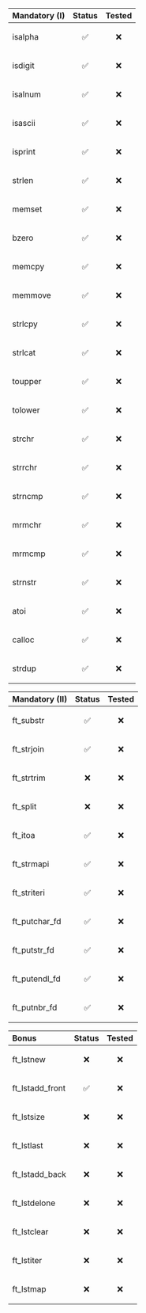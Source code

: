 | Mandatory (I) | Status     | Tested     |
| :-------- | :------- | :------- |
| isalpha | <p align="center">✅</p> | <p align="center">❌</p> |
| isdigit | <p align="center">✅</p> | <p align="center">❌</p> |
| isalnum | <p align="center">✅</p> | <p align="center">❌</p> |
| isascii | <p align="center">✅</p> | <p align="center">❌</p> |
| isprint | <p align="center">✅</p> | <p align="center">❌</p> |
| strlen | <p align="center">✅</p> | <p align="center">❌</p> |
| memset | <p align="center">✅</p> | <p align="center">❌</p> |
| bzero | <p align="center">✅</p> | <p align="center">❌</p> |
| memcpy | <p align="center">✅</p> | <p align="center">❌</p> |
| memmove | <p align="center">✅</p> | <p align="center">❌</p> |
| strlcpy | <p align="center">✅</p> | <p align="center">❌</p> |
| strlcat | <p align="center">✅</p> | <p align="center">❌</p> |
| toupper | <p align="center">✅</p> | <p align="center">❌</p> |
| tolower | <p align="center">✅</p> | <p align="center">❌</p> |
| strchr | <p align="center">✅</p> | <p align="center">❌</p> |
| strrchr | <p align="center">✅</p> | <p align="center">❌</p> |
| strncmp | <p align="center">✅</p> | <p align="center">❌</p> |
| mrmchr | <p align="center">✅</p> | <p align="center">❌</p> |
| mrmcmp | <p align="center">✅</p> | <p align="center">❌</p> |
| strnstr | <p align="center">✅</p> | <p align="center">❌</p> |
| atoi | <p align="center">✅</p> | <p align="center">❌</p> |
| calloc | <p align="center">✅</p> | <p align="center">❌</p> |
| strdup | <p align="center">✅</p> | <p align="center">❌</p> |

| Mandatory (II) | Status     | Tested     |
| :-------- | :------- | :------- |
| ft_substr | <p align="center">✅</p> | <p align="center">❌</p> |
| ft_strjoin | <p align="center">✅</p> | <p align="center">❌</p> |
| ft_strtrim | <p align="center">❌</p> | <p align="center">❌</p> |
| ft_split | <p align="center">❌</p> | <p align="center">❌</p> |
| ft_itoa | <p align="center">✅</p> | <p align="center">❌</p> |
| ft_strmapi | <p align="center">✅</p> | <p align="center">❌</p> |
| ft_striteri | <p align="center">✅</p> | <p align="center">❌</p> |
| ft_putchar_fd | <p align="center">✅</p> | <p align="center">❌</p> |
| ft_putstr_fd | <p align="center">✅</p> | <p align="center">❌</p> |
| ft_putendl_fd | <p align="center">✅</p> | <p align="center">❌</p> |
| ft_putnbr_fd | <p align="center">✅</p> | <p align="center">❌</p> |

| Bonus | Status     | Tested     |
| :-------- | :------- | :------- |
| ft_lstnew | <p align="center">❌</p> | <p align="center">❌</p> |
| ft_lstadd_front | <p align="center">✅</p> | <p align="center">❌</p> |
| ft_lstsize | <p align="center">❌</p> | <p align="center">❌</p> |
| ft_lstlast | <p align="center">❌</p> | <p align="center">❌</p> |
| ft_lstadd_back | <p align="center">❌</p> | <p align="center">❌</p> |
| ft_lstdelone | <p align="center">❌</p> | <p align="center">❌</p> |
| ft_lstclear | <p align="center">❌</p> | <p align="center">❌</p> |
| ft_lstiter | <p align="center">❌</p> | <p align="center">❌</p> |
| ft_lstmap | <p align="center">❌</p> | <p align="center">❌</p> |
